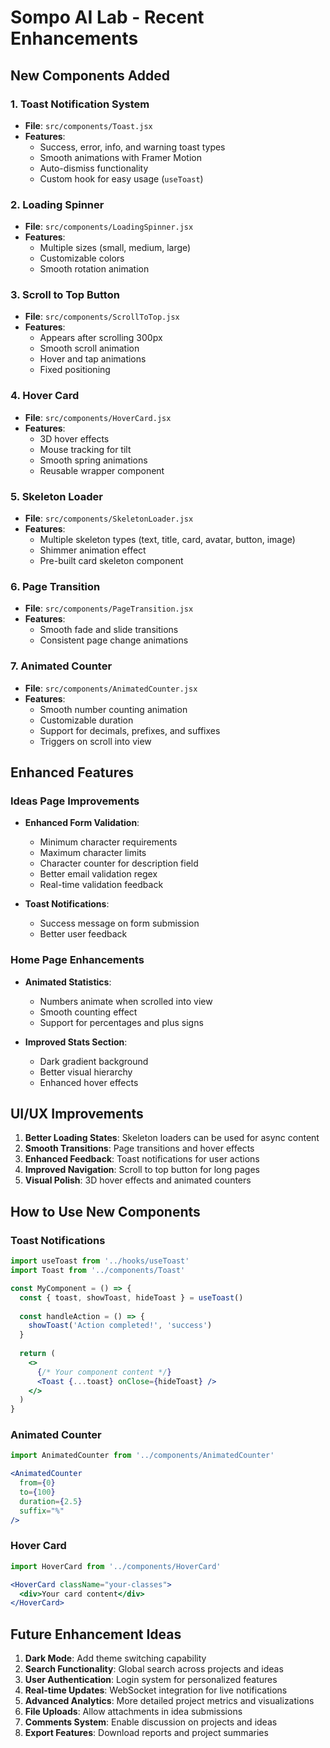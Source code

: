 # Sompo AI Lab - Recent Enhancements

## New Components Added

### 1. **Toast Notification System**
- **File**: `src/components/Toast.jsx`
- **Features**: 
  - Success, error, info, and warning toast types
  - Smooth animations with Framer Motion
  - Auto-dismiss functionality
  - Custom hook for easy usage (`useToast`)

### 2. **Loading Spinner**
- **File**: `src/components/LoadingSpinner.jsx`
- **Features**:
  - Multiple sizes (small, medium, large)
  - Customizable colors
  - Smooth rotation animation

### 3. **Scroll to Top Button**
- **File**: `src/components/ScrollToTop.jsx`
- **Features**:
  - Appears after scrolling 300px
  - Smooth scroll animation
  - Hover and tap animations
  - Fixed positioning

### 4. **Hover Card**
- **File**: `src/components/HoverCard.jsx`
- **Features**:
  - 3D hover effects
  - Mouse tracking for tilt
  - Smooth spring animations
  - Reusable wrapper component

### 5. **Skeleton Loader**
- **File**: `src/components/SkeletonLoader.jsx`
- **Features**:
  - Multiple skeleton types (text, title, card, avatar, button, image)
  - Shimmer animation effect
  - Pre-built card skeleton component

### 6. **Page Transition**
- **File**: `src/components/PageTransition.jsx`
- **Features**:
  - Smooth fade and slide transitions
  - Consistent page change animations

### 7. **Animated Counter**
- **File**: `src/components/AnimatedCounter.jsx`
- **Features**:
  - Smooth number counting animation
  - Customizable duration
  - Support for decimals, prefixes, and suffixes
  - Triggers on scroll into view

## Enhanced Features

### Ideas Page Improvements
- **Enhanced Form Validation**:
  - Minimum character requirements
  - Maximum character limits
  - Character counter for description field
  - Better email validation regex
  - Real-time validation feedback

- **Toast Notifications**:
  - Success message on form submission
  - Better user feedback

### Home Page Enhancements
- **Animated Statistics**:
  - Numbers animate when scrolled into view
  - Smooth counting effect
  - Support for percentages and plus signs

- **Improved Stats Section**:
  - Dark gradient background
  - Better visual hierarchy
  - Enhanced hover effects

## UI/UX Improvements

1. **Better Loading States**: Skeleton loaders can be used for async content
2. **Smooth Transitions**: Page transitions and hover effects
3. **Enhanced Feedback**: Toast notifications for user actions
4. **Improved Navigation**: Scroll to top button for long pages
5. **Visual Polish**: 3D hover effects and animated counters

## How to Use New Components

### Toast Notifications
```jsx
import useToast from '../hooks/useToast'
import Toast from '../components/Toast'

const MyComponent = () => {
  const { toast, showToast, hideToast } = useToast()
  
  const handleAction = () => {
    showToast('Action completed!', 'success')
  }
  
  return (
    <>
      {/* Your component content */}
      <Toast {...toast} onClose={hideToast} />
    </>
  )
}
```

### Animated Counter
```jsx
import AnimatedCounter from '../components/AnimatedCounter'

<AnimatedCounter 
  from={0} 
  to={100} 
  duration={2.5} 
  suffix="%" 
/>
```

### Hover Card
```jsx
import HoverCard from '../components/HoverCard'

<HoverCard className="your-classes">
  <div>Your card content</div>
</HoverCard>
```

## Future Enhancement Ideas

1. **Dark Mode**: Add theme switching capability
2. **Search Functionality**: Global search across projects and ideas
3. **User Authentication**: Login system for personalized features
4. **Real-time Updates**: WebSocket integration for live notifications
5. **Advanced Analytics**: More detailed project metrics and visualizations
6. **File Uploads**: Allow attachments in idea submissions
7. **Comments System**: Enable discussion on projects and ideas
8. **Export Features**: Download reports and project summaries 